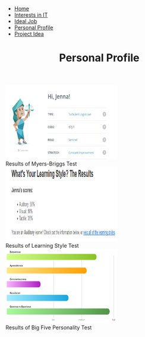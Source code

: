 <!DOCTYPE html>
<html>
<head>
 <link rel="stylesheet" href="3style.css">
</head>
<body>
 <ul>
 <li><a href="https://rmitstudent-assessment.github.io/My-Profile/">Home</a></li>
 <li><a href="https://rmitstudent-assessment.github.io/My-Profile/interestsinit">Interests in IT</a></li>
 <li><a href="https://rmitstudent-assessment.github.io/My-Profile/idealjob">Ideal Job</a></li>
 <li><a href="https://rmitstudent-assessment.github.io/My-Profile/personalprofile">Personal Profile</a></li>
 <li><a href="https://rmitstudent-assessment.github.io/My-Profile/projectidea">Project Idea</a></li>
</ul>
 <header>
<h1>Personal Profile</h1>
             </header>

<div class="gallery">
  <a target="_blank" href="Myers-Briggs Results Snapshot.PNG">
    <img src="Myers-Briggs Results Snapshot.PNG" alt="https://github.com/rmitstudent-assessment/My-Profile/blob/8fa03387bfa5c6ebfba097b5ded66a301fb3c0a5/Myers-Briggs%20Results%20Snapshot.PNG" width="300" height="200">
  </a>
  <div class="desc">Results of Myers-Briggs Test</div>
</div>

 <div class="gallery">
  <a target="_blank" href="Learning Style Snapshot.PNG">
    <img src="Learning Style Snapshot.PNG" alt="https://github.com/rmitstudent-assessment/My-Profile/blob/8fa03387bfa5c6ebfba097b5ded66a301fb3c0a5/Learning%20Style%20Snapshot.PNG" width="300" height="200">
  </a>
  <div class="desc">Results of Learning Style Test</div>
</div>

 <div class="gallery">
  <a target="_blank" href="big5.PNG">
    <img src="big5.PNG" alt="https://github.com/rmitstudent-assessment/My-Profile/blob/8fa03387bfa5c6ebfba097b5ded66a301fb3c0a5/big5.PNG" width="300" height="200">
  </a>
  <div class="desc">Results of Big Five Personality Test</div>
</div>
          


